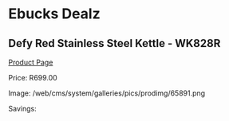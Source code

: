 
# Ebucks Dealz
## Defy Red Stainless Steel Kettle - WK828R
[Product Page](https://www.ebucks.com/web/shop/productSelected.do?prodId=1232587367&catId=704985963)

Price: R699.00

Image: /web/cms/system/galleries/pics/prodimg/65891.png

Savings: 


	